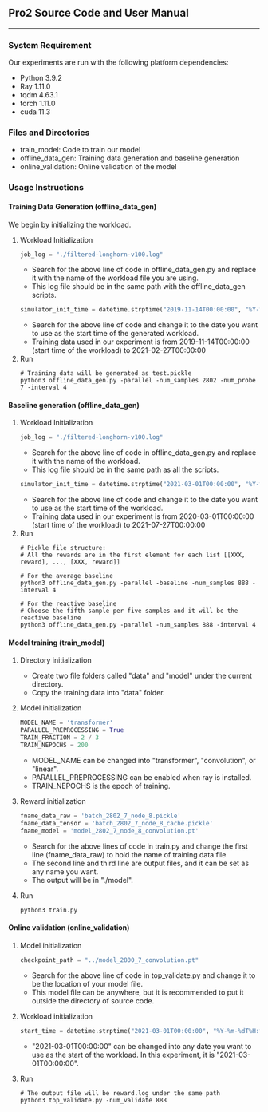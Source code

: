 ## Pro2 Source Code and User Manual

***

### System Requirement

Our experiments are run with the following platform dependencies:

* Python 3.9.2
* Ray 1.11.0
* tqdm 4.63.1
* torch 1.11.0
* cuda 11.3

### Files and Directories

* train_model: Code to train our model
* offline_data_gen: Training data generation and baseline generation
* online_validation: Online validation of the model

### Usage Instructions

#### Training Data Generation (offline_data_gen)

We begin by initializing the workload.

1. Workload Initialization
    ```python
    job_log = "./filtered-longhorn-v100.log"
    ```
    * Search for the above line of code in offline_data_gen.py and replace it with the name of the workload file you are using.
    * This log file should be in the same path with the offline_data_gen scripts.
   ```python
   simulator_init_time = datetime.strptime("2019-11-14T00:00:00", "%Y-%m-%dT%H:%M:%S")
   ```
    * Search for the above line of code and change it to the date you want to use as the start time of the generated workload.
    * Training data used in our experiment is from 2019-11-14T00:00:00 (start time of the workload) to 2021-02-27T00:00:00
2. Run
   ```shell
   # Training data will be generated as test.pickle
   python3 offline_data_gen.py -parallel -num_samples 2802 -num_probe 7 -interval 4
   ```

#### Baseline generation (offline_data_gen)

1. Workload Initialization
    ```python
    job_log = "./filtered-longhorn-v100.log"
    ```
    * Search for the above line of code in offline_data_gen.py and replace it with the name of the workload.
    * This log file should be in the same path as all the scripts.
   ```python
   simulator_init_time = datetime.strptime("2021-03-01T00:00:00", "%Y-%m-%dT%H:%M:%S")
   ```
    * Search for the above line of code and change it to the date you want to use as the start time of the workload.
    * Training data used in our experiment is from 2020-03-01T00:00:00 (start time of the workload) to 2021-07-27T00:00:00
2. Run
   ```shell
   # Pickle file structure:
   # All the rewards are in the first element for each list [[XXX, reward], ..., [XXX, reward]]
   
   # For the average baseline
   python3 offline_data_gen.py -parallel -baseline -num_samples 888 -interval 4
   
   # For the reactive baseline
   # Choose the fifth sample per five samples and it will be the reactive baseline
   python3 offline_data_gen.py -parallel -num_samples 888 -interval 4
   ```

#### Model training (train_model)
1. Directory initialization
   * Create two file folders called "data" and "model" under the current directory.
   * Copy the training data into "data" folder.
2. Model initialization
   ```python
   MODEL_NAME = 'transformer'
   PARALLEL_PREPROCESSING = True
   TRAIN_FRACTION = 2 / 3
   TRAIN_NEPOCHS = 200
   ```
   * MODEL_NAME can be changed into "transformer", "convolution", or "linear".
   * PARALLEL_PREPROCESSING can be enabled when ray is installed.
   * TRAIN_NEPOCHS is the epoch of training.
3. Reward initialization
   ```python
   fname_data_raw = 'batch_2802_7_node_8.pickle'
   fname_data_tensor = 'batch_2802_7_node_8_cache.pickle'
   fname_model = 'model_2802_7_node_8_convolution.pt'
   ```
    * Search for the above lines of code in train.py and change the first line (fname_data_raw) to hold the name of training data file.
    * The second line and third line are output files, and it can be set as any name you want.
    * The output will be in "./model".

4. Run
   ```shell
   python3 train.py
   ```

#### Online validation (online_validation)

1. Model initialization
   ```python
   checkpoint_path = "../model_2800_7_convolution.pt"
   ```
    * Search for the above line of code in top_validate.py and change it to be the location of your model file.
    * This model file can be anywhere, but it is recommended to put it outside the directory of source code.

2. Workload initialization
   ```python
   start_time = datetime.strptime("2021-03-01T00:00:00", "%Y-%m-%dT%H:%M:%S") + timedelta(hours=loop * args.interval)
   ```
    * "2021-03-01T00:00:00" can be changed into any date you want to use as the start of the workload. In this experiment, it is "2021-03-01T00:00:00".

4. Run
   ```shell
   # The output file will be reward.log under the same path
   python3 top_validate.py -num_validate 888
   ```
   
